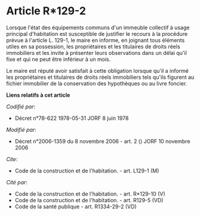 # Article R*129-2

Lorsque l'état des équipements communs d'un immeuble collectif à usage principal d'habitation est susceptible de justifier le
recours à la procédure prévue à l'article L. 129-1, le maire en informe, en joignant tous éléments utiles en sa possession,
les propriétaires et les titulaires de droits réels immobiliers et les invite à présenter leurs observations dans un délai
qu'il fixe et qui ne peut être inférieur à un mois.

Le maire est réputé avoir satisfait à cette obligation lorsque qu'il a informé les propriétaires et titulaires de droits
réels immobiliers tels qu'ils figurent au fichier immobilier de la conservation des hypothèques ou au livre foncier.

**Liens relatifs à cet article**

_Codifié par_:

  - Décret n°78-622 1978-05-31 JORF 8 juin 1978

_Modifié par_:

  - Décret n°2006-1359 du 8 novembre 2006 - art. 2 () JORF 10 novembre 2006

_Cite_:

  - Code de la construction et de l'habitation. - art. L129-1 (M)

_Cité par_:

  - Code de la construction et de l'habitation. - art. R*129-10 (V)
  - Code de la construction et de l'habitation. - art. R129-5 (VD)
  - Code de la santé publique - art. R1334-29-2 (VD)
